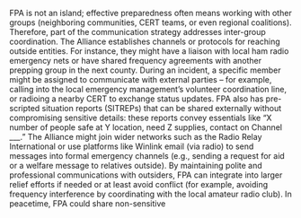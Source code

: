 FPA is not an island; effective preparedness often means working with other groups (neighboring communities, CERT teams, or even regional coalitions). Therefore, part of the communication strategy addresses inter-group coordination. The Alliance establishes channels or protocols for reaching outside entities. For instance, they might have a liaison with local ham radio emergency nets or have shared frequency agreements with another prepping group in the next county. During an incident, a specific member might be assigned to communicate with external parties – for example, calling into the local emergency management’s volunteer coordination line, or radioing a nearby CERT to exchange status updates. FPA also has pre-scripted situation reports (SITREPs) that can be shared externally without compromising sensitive details: these reports convey essentials like “X number of people safe at Y location, need Z supplies, contact on Channel ___.” The Alliance might join wider networks such as the Radio Relay International or use platforms like Winlink email (via radio) to send messages into formal emergency channels (e.g., sending a request for aid or a welfare message to relatives outside). By maintaining polite and professional communications with outsiders, FPA can integrate into larger relief efforts if needed or at least avoid conflict (for example, avoiding frequency interference by coordinating with the local amateur radio club). In peacetime, FPA could share non-sensitive
